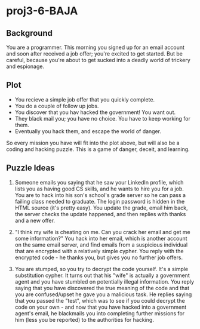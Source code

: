 proj3-6-BAJA
============

Background
----------

You are a programmer. This morning you signed up for an email account and soon
after received a job offer; you're excited to get started. But be careful,
because you're about to get sucked into a deadly world of trickery and
espionage.

Plot
----

* You recieve a simple job offer that you quickly complete.
* You do a couple of follow up jobs.
* You discover that you hav hacked the government! You want out.
* They black mail you; you have no choice. You have to keep working for them.
* Eventually you hack them, and escape the world of danger.

So every mission you have will fit into the plot above, but will also be a
coding and hacking puzzle. This is a game of danger, deceit, and learning.

Puzzle Ideas
------------

1. Someone emails you saying that he saw your LinkedIn profile, which lists you
   as having good CS skills, and he wants to hire you for a job. You are to
   hack into his son's school's grade server so he can pass a failing class
   needed to graduate. The login password is hidden in the HTML source (it's
   pretty easy). You update the grade, email him back, the server checks the
   update happened, and then replies with thanks and a new offer.

2. "I think my wife is cheating on me. Can you crack her email and get me some
   information?" You hack into her email, which is another account on the same
   email server, and find emails from a suspicious individual that are
   encrypted with a relatively simple cypher. You reply with the encrypted
   code - he thanks you, but gives you no further job offers.

3. You are stumped, so you try to decrypt the code yourself. It's a simple
   substitution cypher. It turns out that his "wife" is actually a government
   agent and you have stumbled on potentially illegal information. You reply
   saying that you have discovered the true meaning of the code and that you
   are confused/upset he gave you a malicious task. He replies saying that you
   passed the "test", which was to see if you could decrypt the code on your
   own - and now that you have hacked into a government agent's email, he
   blackmails you into completing further missions for him (less you be
   reported) to the authorities for hacking.
